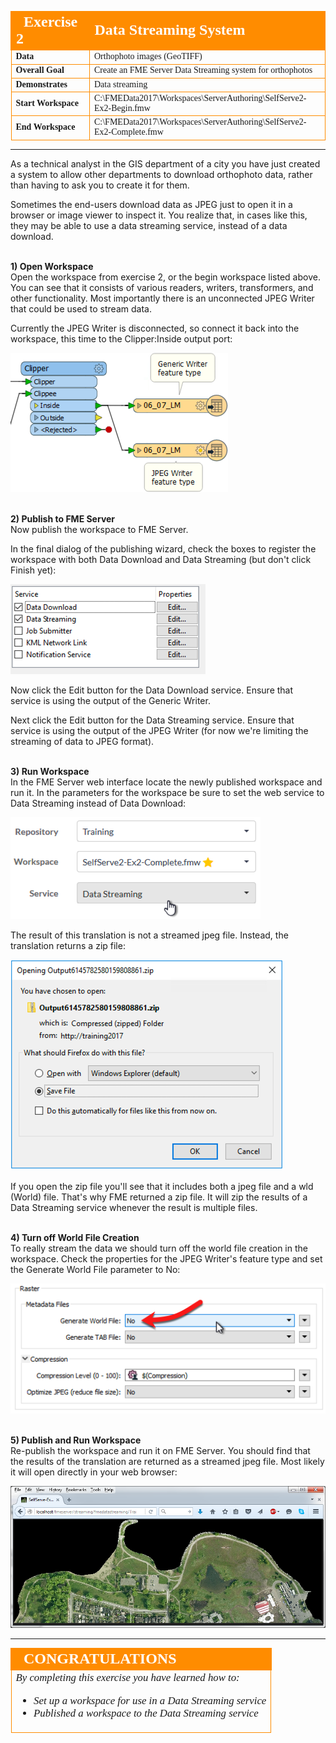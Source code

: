 <!--Instructor Notes-->

<!--Exercise Section-->


<table style="border-spacing: 0px;border-collapse: collapse;font-family:serif">
<tr>
<td width=25% style="vertical-align:middle;background-color:darkorange;border: 2px solid darkorange">
<i class="fa fa-cogs fa-lg fa-pull-left fa-fw" style="color:white;padding-right: 12px;vertical-align:text-top"></i>
<span style="color:white;font-size:x-large;font-weight: bold">Exercise 2</span>
</td>
<td style="border: 2px solid darkorange;background-color:darkorange;color:white">
<span style="color:white;font-size:x-large;font-weight: bold">Data Streaming System</span>
</td>
</tr>

<tr>
<td style="border: 1px solid darkorange; font-weight: bold">Data</td>
<td style="border: 1px solid darkorange">Orthophoto images (GeoTIFF)</td>
</tr>

<tr>
<td style="border: 1px solid darkorange; font-weight: bold">Overall Goal</td>
<td style="border: 1px solid darkorange">Create an FME Server Data Streaming system for orthophotos</td>
</tr>

<tr>
<td style="border: 1px solid darkorange; font-weight: bold">Demonstrates</td>
<td style="border: 1px solid darkorange">Data streaming</td>
</tr>

<tr>
<td style="border: 1px solid darkorange; font-weight: bold">Start Workspace</td>
<td style="border: 1px solid darkorange">C:\FMEData2017\Workspaces\ServerAuthoring\SelfServe2-Ex2-Begin.fmw</td>
</tr>

<tr>
<td style="border: 1px solid darkorange; font-weight: bold">End Workspace</td>
<td style="border: 1px solid darkorange">C:\FMEData2017\Workspaces\ServerAuthoring\SelfServe2-Ex2-Complete.fmw</td>
</tr>

</table>

---

As a technical analyst in the GIS department of a city you have just created a system to allow other departments to download orthophoto data, rather than having to ask you to create it for them. 

Sometimes the end-users download data as JPEG just to open it in a browser or image viewer to inspect it. You realize that, in cases like this, they may be able to use a data streaming service, instead of a data download. 


<br>**1) Open Workspace**
<br>Open the workspace from exercise 2, or the begin workspace listed above. You can see that it consists of various readers, writers, transformers, and other functionality. Most importantly there is an unconnected JPEG Writer that could be used to stream data.

Currently the JPEG Writer is disconnected, so connect it back into the workspace, this time to the Clipper:Inside output port:

![](./Images/Img3.206.Ex2.ConnectJPEG.png)


<br>**2) Publish to FME Server**
<br>Now publish the workspace to FME Server.

In the final dialog of the publishing wizard, check the boxes to register the workspace with both Data Download and Data Streaming (but don't click Finish yet):

![](./Images/Img3.207.Ex2.PublishToStreamService.png)

Now click the Edit button for the Data Download service. Ensure that service is using the output of the Generic Writer.

Next click the Edit button for the Data Streaming service. Ensure that service is using the output of the JPEG Writer (for now we're limiting the streaming of data to JPEG format). 


<br>**3) Run Workspace**
<br>In the FME Server web interface locate the newly published workspace and run it. In the parameters for the workspace be sure to set the web service to Data Streaming instead of Data Download:

![](./Images/Img3.208.Ex2.SelectStreamingService.png)

The result of this translation is not a streamed jpeg file. Instead, the translation returns a zip file:

![](./Images/Img3.209.Ex2.StreamedZipFile.png)

If you open the zip file you'll see that it includes both a jpeg file and a wld (World) file. That's why FME returned a zip file. It will zip the results of a Data Streaming service whenever the result is multiple files.


<br>**4) Turn off World File Creation**
<br>To really stream the data we should turn off the world file creation in the workspace. Check the properties for the JPEG Writer's feature type and set the Generate World File parameter to No:

![](./Images/Img3.210.Ex2.TurnOffWorldFile.png)


<br>**5) Publish and Run Workspace**
<br>Re-publish the workspace and run it on FME Server. You should find that the results of the translation are returned as a streamed jpeg file. Most likely it will open directly in your web browser:

![](./Images/Img3.211.Ex2.JPEGOpenedInBrowser.png)

---

<!--Exercise Congratulations Section--> 

<table style="border-spacing: 0px">
<tr>
<td style="vertical-align:middle;background-color:darkorange;border: 2px solid darkorange">
<i class="fa fa-thumbs-o-up fa-lg fa-pull-left fa-fw" style="color:white;padding-right: 12px;vertical-align:text-top"></i>
<span style="color:white;font-size:x-large;font-weight: bold;font-family:serif">CONGRATULATIONS</span>
</td>
</tr>

<tr>
<td style="border: 1px solid darkorange">
<span style="font-family:serif; font-style:italic; font-size:larger">
By completing this exercise you have learned how to:
<br>
<ul><li>Set up a workspace for use in a Data Streaming service</li>
<li>Published a workspace to the Data Streaming service</li></ul>
</span>
</td>
</tr>
</table>   
